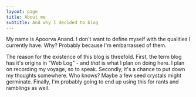 ```yaml
---
layout: page
title: About me
subtitle: And why I decided to blog
---
```


My name is Apoorva Anand. I don't want to define myself with the qualities I currently have. Why? Probably because I'm embarrassed of them. 

The reason for the existence of this blog is threefold. First, the term blog has it's origins in "Web Log" - and _that_ is what I plan on doing here. I plan on recording my voyage, so to speak. Secondly, it's a chance to put down my thoughts somewhere. Who knows? Maybe a few seed crystals might germinate. Finally, I'm probably going to end up using this for rants and ramblings as well. 
